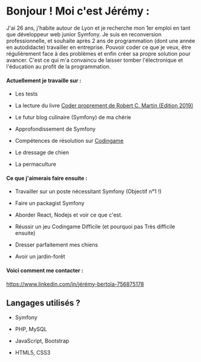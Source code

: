 
# Bonjour ! Moi c'est Jérémy :

J'ai 26 ans, j'habite autour de Lyon et je recherche mon 1er emploi en tant que développeur web junior Symfony.
Je suis en reconversion professionnelle, et souhaite après 2 ans de programmation (dont une année en autodidacte) travailler en entreprise. Pouvoir coder ce que je veux, être régulièrement face à des problèmes et enfin créer sa propre solution pour avancer. C'est ce qui m'a convaincu de laisser tomber l'électronique et l'éducation au profit de la programmation.


#### Actuellement je travaille sur :

- Les tests

- La lecture du livre [Coder proprement de Robert C. Martin (Edition 2019)](https://www.amazon.fr/Coder-proprement-Robert-C-Martin/dp/232600227X)

- Le futur blog culinaire (Symfony) de ma chérie

- Approfondissement de Symfony

- Compétences de résolution sur [Codingame](https://www.codingame.com/)

- Le dressage de chien

- La permaculture
  

#### Ce que j'aimerais faire ensuite :

- Travailler sur un poste nécessitant Symfony (Objectif n°1 !)

- Faire un packagist Symfony

- Aborder React, Nodejs et voir ce que c'est.

- Réussir un jeu Codingame Difficile (et pourquoi pas Très difficile ensuite)

- Dresser parfaitement mes chiens

- Avoir un jardin-forêt
  

#### Voici comment me contacter :

https://www.linkedin.com/in/jérémy-bertoïa-756875178


## Langages utilisés ?

  
+ Symfony

+ PHP, MySQL

+ JavaScript, Bootstrap

+ HTML5, CSS3
